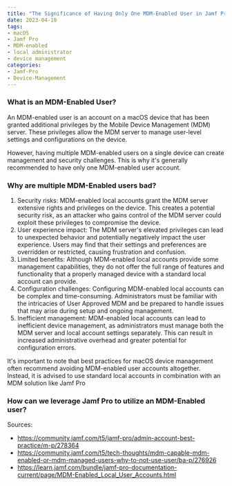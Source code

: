 ```yaml
---
title: "The Significance of Having Only One MDM-Enabled User in Jamf Pro"
date: 2023-04-10
tags: 
- macOS
- Jamf Pro
- MDM-enabled
- local administrator
- device management
categories:
- Jamf-Pro
- Device-Management
---
```


### What is an MDM-Enabled User?

An MDM-enabled user is an account on a macOS device that has been granted additional privileges by the Mobile Device Management (MDM) server. These privileges allow the MDM server to manage user-level settings and configurations on the device.

However, having multiple MDM-enabled users on a single device can create management and security challenges. This is why it's generally recommended to have only one MDM-enabled user account. 

### Why are multiple MDM-Enabled users bad?

1. Security risks: MDM-enabled local accounts grant the MDM server extensive rights and privileges on the device. This creates a potential security risk, as an attacker who gains control of the MDM server could exploit these privileges to compromise the device.
2. User experience impact: The MDM server's elevated privileges can lead to unexpected behavior and potentially negatively impact the user experience. Users may find that their settings and preferences are overridden or restricted, causing frustration and confusion.
3. Limited benefits: Although MDM-enabled local accounts provide some management capabilities, they do not offer the full range of features and functionality that a properly managed device with a standard local account can provide.
4. Configuration challenges: Configuring MDM-enabled local accounts can be complex and time-consuming. Administrators must be familiar with the intricacies of User Approved MDM and be prepared to handle issues that may arise during setup and ongoing management.
5. Inefficient management: MDM-enabled local accounts can lead to inefficient device management, as administrators must manage both the MDM server and local account settings separately. This can result in increased administrative overhead and greater potential for configuration errors.

It's important to note that best practices for macOS device management often recommend avoiding MDM-enabled user accounts altogether. Instead, it is advised to use standard local accounts in combination with an MDM solution like Jamf Pro

### How can we leverage Jamf Pro to utilize an MDM-Enabled user?

Sources:
- https://community.jamf.com/t5/jamf-pro/admin-account-best-practice/m-p/278364
- https://community.jamf.com/t5/tech-thoughts/mdm-capable-mdm-enabled-or-mdm-managed-users-why-to-not-use-user/ba-p/276926
- https://learn.jamf.com/bundle/jamf-pro-documentation-current/page/MDM-Enabled_Local_User_Accounts.html
